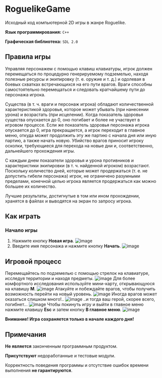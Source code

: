 # RoguelikeGame

Исходный код компьютерной 2D игры в жанре Roguelike.

**Язык программирования:** `C++`

**Графическая библиотека:** `SDL 2.0`

## Правила игры
Управляя персонажем с помощью клавиш клавиатуры, игрок должен перемещаться по процедурно генерируемому подземелью, 
находя полезные ресурсы и экипировку (т. е. оружие и т. д.) и одолевая в боевых схватках встречающихся на его пути врагов. 
Враги способны самостоятельно перемещаться и следовать кратчайшему пути до персонажа игрока.

Существа (в т. ч. враги и персонаж игрока) обладают количественной характеристикой здоровья, которое 
может убывать (при нанесении урона) и возрастать (при исцелении). Когда показатель здоровья существа опускается 
до 0, оно погибает и более не участвует в игровом процессе. Если же показатель здоровья персонажа игрока опускается 
до 0, игра прекращается, а игрок переходит в главное меню, откуда может продолжить эту же партию с начала дня или 
иную партию, а также начать новую. Убийство врагов приносит игроку осколки, требующиеся для перехода на новые дни
и, соответственно, дальнейшего прохождения игры.

С каждым днем показатели здоровья и урона противников и характеристики экипировки (в т. ч. найденной игроком) 
возрастают. Поскольку количество дней, которые может продержаться (т. е. не допустить гибели персонажа) игрок, 
не ограничено разумными пределами, конечной целью игрока является продержаться как можно большее их количество.

Лучшие результаты, достигнутые в том или ином прохождении, хранятся в файлах и выводятся на экран по запросу игрока.

## Как играть

### Начало игры
1) Нажмите кнопку **Новая игра**.
![image](https://user-images.githubusercontent.com/51723813/142797430-20b99439-53c3-47cb-9b20-557544ee8d54.png)
2) Введите имя персонажа и нажмите кнопку **Начать**.
![image](https://user-images.githubusercontent.com/51723813/142797548-b4c83d49-2221-49d5-98b8-05809140f834.png)

## Игровой процесс
Перемещайтесь по подземелью с помощью стрелок на клавиатуре, исследуя территории и находя предметы.
![image](https://user-images.githubusercontent.com/51723813/142797732-279326f9-2d24-4cb8-a263-ff2a1ed94fde.png)
Для более комфортного исследования используйте мини-карту, открывающуюся на клавишу **M**.
![image](https://user-images.githubusercontent.com/51723813/142798263-89e2822a-b44a-42d9-8c62-33c0060fd951.png)
Атакуйте и побеждайте врагов, чтобы получить возможность перейти на новый уровень.
![image](https://user-images.githubusercontent.com/51723813/142797876-6267de01-4756-41ec-8ed0-0222db04129a.png)
Иногда врагов может оказаться слишком много!..
![image](https://user-images.githubusercontent.com/51723813/142798185-bb9a3d02-fe46-4e9e-96e5-5e206efc2dd8.png)
..и тогда ваш герой, скорее всего, погибнет...
![image](https://user-images.githubusercontent.com/51723813/142798349-416d6509-208b-443b-a969-f4b9f9e6d002.png)
Чтобы покинуть игру и выйти в главное меню нажмите клавишу **Esc** и затем кнопку **В главное меню**.
![image](https://user-images.githubusercontent.com/51723813/142798598-4e7b8499-9461-44e3-b61c-380542f2579e.png)

**Внимание! Игра сохраняется только в начале каждого дня!**

## Примечания
**Не является** законченным программным продуктом.

**Присутствуют** недоработанные и тестовые модули. 

Корректность поведения программы и отсутствие ошибок времени выполнения **не гарантируются**.
